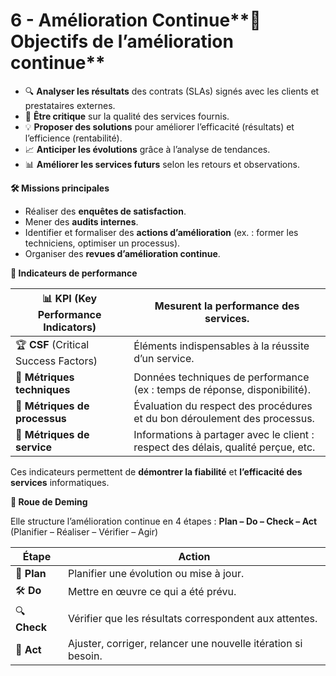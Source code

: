 # 6 - Amélioration Continue**🎯 Objectifs de l’amélioration continue**
- 🔍 **Analyser les résultats** des contrats (SLAs) signés avec les clients et prestataires externes.
- 🧠 **Être critique** sur la qualité des services fournis.
- 💡 **Proposer des solutions** pour améliorer l’efficacité (résultats) et l’efficience (rentabilité).
- 📈 **Anticiper les évolutions** grâce à l’analyse de tendances.
- 📊 **Améliorer les services futurs** selon les retours et observations.



**🛠️ Missions principales**

- Réaliser des **enquêtes de satisfaction**.
- Mener des **audits internes**.
- Identifier et formaliser des **actions d’amélioration** (ex. : former les techniciens, optimiser un processus).
- Organiser des **revues d’amélioration continue**.



**📏 Indicateurs de performance**

| 📊 **KPI** (Key Performance Indicators) | Mesurent la performance des services. |
|----|----|
| 🏆 **CSF** (Critical Success Factors) | Éléments indispensables à la réussite d’un service. |
| 📐 **Métriques techniques** | Données techniques de performance (ex : temps de réponse, disponibilité). |
| 🔄 **Métriques de processus** | Évaluation du respect des procédures et du bon déroulement des processus. |
| 🤝 **Métriques de service** | Informations à partager avec le client : respect des délais, qualité perçue, etc. |

Ces indicateurs permettent de **démontrer la fiabilité** et **l’efficacité des services** informatiques.



**🔁 Roue de Deming**

Elle structure l’amélioration continue en 4 étapes : **Plan – Do – Check – Act** (Planifier – Réaliser – Vérifier – Agir)

| **Étape** | **Action** |
|----|----|
| 📌 **Plan** | Planifier une évolution ou mise à jour. |
| 🛠️ **Do** | Mettre en œuvre ce qui a été prévu. |
| 🔍 **Check** | Vérifier que les résultats correspondent aux attentes. |
| 🔧 **Act** | Ajuster, corriger, relancer une nouvelle itération si besoin. |
